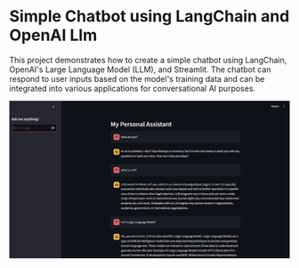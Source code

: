 # Simple Chatbot using LangChain and OpenAI Llm

This project demonstrates how to create a simple chatbot using LangChain, OpenAI's Large Language Model (LLM), and Streamlit. The chatbot can respond to user inputs based on the model's training data and can be integrated into various applications for conversational AI purposes.

<img src="./langchain-chat.png" alt="langchain-chat">
